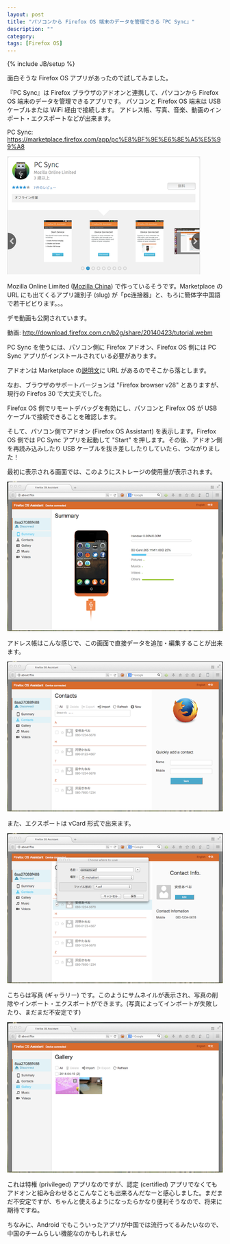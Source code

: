 ```yaml
---
layout: post
title: "パソコンから Firefox OS 端末のデータを管理できる『PC Sync』"
description: ""
category: 
tags: [Firefox OS]
---
```

{% include JB/setup %}

面白そうな Firefox OS アプリがあったので試してみました。

『PC Sync』は Firefox ブラウザのアドオンと連携して、パソコンから Firefox OS 端末のデータを管理できるアプリです。
パソコンと  Firefox OS 端末は USB ケーブルまたは WiFi 経由で接続します。 アドレス帳、写真、音楽、動画のインポート・エクスポートなどが出来ます。

PC Sync: https://marketplace.firefox.com/app/pc%E8%BF%9E%E6%8E%A5%E5%99%A8

![](/assets/posts/2014-07-10/pcsync.png)

Mozilla Online Limited ([Mozilla China](http://en.wikipedia.org/wiki/Mozilla_China)) で作っているそうです。Marketplace の URL にも出てくるアプリ識別子 (slug) が「pc连接器」と、もろに簡体字中国語で若干ビビります。。。

デモ動画も公開されています。

動画: http://download.firefox.com.cn/b2g/share/20140423/tutorial.webm

PC Sync を使うには、パソコン側に Firefox アドオン、Firefox OS 側には PC Sync アプリがインストールされている必要があります。

アドオンは Marketplace の[説明文](https://marketplace.firefox.com/app/pc%E8%BF%9E%E6%8E%A5%E5%99%A8)に URL があるのでそこから落とします。

なお、ブラウザのサポートバージョンは "Firefox browser v28" とありますが、現行の Firefos 30 で大丈夫でした。

Firefox OS 側でリモートデバッグを有効にし、パソコンと Firefox OS が USB ケーブルで接続できることを確認します。

そして、パソコン側でアドオン (Firefox OS Assistant) を表示します。Firefox OS 側では PC Sync アプリを起動して "Start" を押します。その後、アドオン側を再読み込みしたり USB ケーブルを抜き差ししたりしていたら、つながりました！

最初に表示される画面では、このようにストレージの使用量が表示されます。

![](/assets/posts/2014-07-10/top.png)

アドレス帳はこんな感じで、この画面で直接データを追加・編集することが出来ます。

![](/assets/posts/2014-07-10/addr.png)

また、エクスポートは vCard 形式で出来ます。

![](/assets/posts/2014-07-10/vcf.png)

こちらは写真 (ギャラリー) です。このようにサムネイルが表示され、写真の削除やインポート・エクスポートができます。(写真によってインポートが失敗したり、まだまだ不安定です)

![](/assets/posts/2014-07-10/photo.png)

これは特権 (privileged) アプリなのですが、認定 (certified) アプリでなくてもアドオンと組み合わせるとこんなことも出来るんだなーと感心しました。まだまだ不安定ですが、ちゃんと使えるようになったらかなり便利そうなので、将来に期待ですね。

ちなみに、Android でもこういったアプリが中国では流行ってるみたいなので、中国のチームらしい機能なのかもしれません

